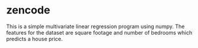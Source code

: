 # zencode
This is a simple multivariate linear regression program using numpy.  The features for the dataset are square footage and number of bedrooms which predicts a house price.
